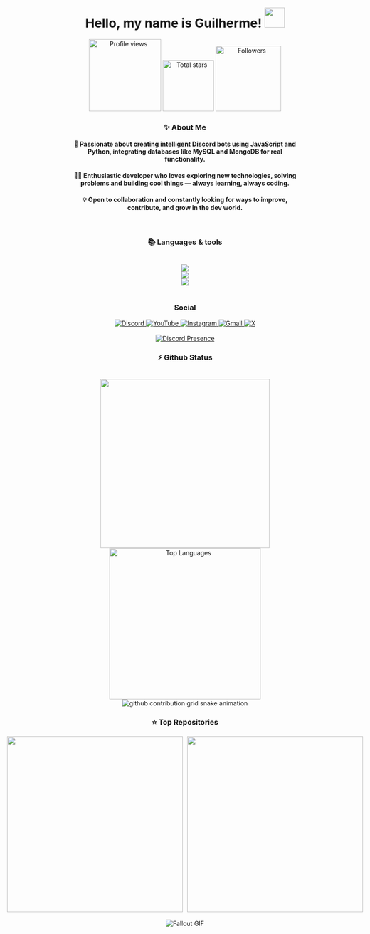 
<h1 align="center"> Hello, my name is Guilherme! <img src="https://i.pinimg.com/originals/e5/24/a2/e524a2cf47d6ee6b22585b4f98dacdc3.gif" height=45px/> </h1>
<div align="center">
<a href="https://github.com/Guimts16">
  <img width="162px" 
       src="https://komarev.com/ghpvc/?username=Guimts16&label=Profile%20views&color=318CE7&style=for-the-badge" 
       alt="Profile views" /></a>
<a href="https://api.github-star-counter.workers.dev/user/Guimts16">
  <img width="115px" 
       alt="Total stars" 
       title="Total stars on GitHub" 
       src="https://custom-icon-badges.herokuapp.com/badge/dynamic/json?logo=star&color=318CE7&labelColor=505050&label=Stars&style=for-the-badge&query=%24.stars&url=https://api.github-star-counter.workers.dev/user/Guimts16" /></a>
<a href="https://github.com/Guimts16?tab=followers">
  <img width="147px" 
       alt="Followers" 
       title="Follow me on GitHub" 
       src="https://custom-icon-badges.herokuapp.com/github/followers/Guimts16?color=318CE7&labelColor=505050&style=for-the-badge&logo=person-add&label=Followers&logoColor=white" /></a>
 </div>


<h3 align="center">✨ About Me</h3>
<h4 align="center">🤖 Passionate about creating intelligent Discord bots using JavaScript and Python, integrating databases like MySQL and MongoDB for real functionality.</h4>
<h4 align="center">👨‍💻 Enthusiastic developer who loves exploring new technologies, solving problems and building cool things — always learning, always coding.</h4>
<h4 align="center">💡 Open to collaboration and constantly looking for ways to improve, contribute, and grow in the dev world.</h4>
<br>
<h3 align="center">📚 Languages & tools </h3>
<br/>
<div align="center">
  <img src="https://skillicons.dev/icons?i=nodejs,mongodb,arduino,nextjs" /><br>
    <img src="https://skillicons.dev/icons?i=html,css,vscode,github,git" /><br>
    <img src="https://skillicons.dev/icons?i=c,python,javascript,mysql" /><br>
</div>
<br/>



<h3 align="center">Social</h3>
<div align="center">
  <a href="https://discord.com/channels/@guimts/" target="_blank">
    <img src="https://img.shields.io/badge/Discord-7289DA?style=for-the-badge&logo=discord&logoColor=white" alt="Discord">
  </a>
  <a href="https://www.youtube.com/channel/UCGhR7oqV65kYyj5hQWMY8WQ" target="_blank">
    <img src="https://img.shields.io/badge/YouTube-FF0000?style=for-the-badge&logo=youtube&logoColor=white" alt="YouTube">
  </a>
  <a href="https://www.instagram.com/_guihmts_/" target="_blank">
    <img src="https://img.shields.io/badge/-Instagram-%23E4405F?style=for-the-badge&logo=instagram&logoColor=white" alt="Instagram">
  </a>
  <a href="mailto:mtsguilherme991@gmail.com">
    <img src="https://img.shields.io/badge/Gmail-333333?style=for-the-badge&logo=gmail&logoColor=red" alt="Gmail">
  </a>
  <a href="https://x.com/Guimtse" target="_blank">
    <img src="https://img.shields.io/badge/X-000?style=for-the-badge&logo=x" alt="X">
  </a>
  <br><br>
  <a href="https://discord.com/users/617362818299199498" target="_blank">
    <img src="https://lanyard.kyrie25.dev/api/617362818299199498" alt="Discord Presence">
  </a>
</div>


<h3 align="center">⚡ Github Status</h3>
<br>
<div align="center">
<img width="380" src="https://github-readme-stats.vercel.app/api?username=Guimts16&count_private=true&show_icons=true&theme=default&rank_icon=github&border_radius=10"/>

  <img width="340" src="https://github-readme-stats.vercel.app/api/top-langs/?username=Guimts16&theme=default&hide_border=false&include_all_commits=false&count_private=false&layout=compact" alt="Top Languages">
  
<picture>
  <source media="(prefers-color-scheme: dark)" srcset="https://raw.githubusercontent.com/Guimts16/Guimts16/output/github-contribution-grid-snake-dark.svg">
  <source media="(prefers-color-scheme: light)" srcset="https://raw.githubusercontent.com/Guimts16/Guimts16/output/github-contribution-grid-snake.svg">
  <img alt="github contribution grid snake animation" src="https://raw.githubusercontent.com/Guimts16/Guimts16/output/github-contribution-grid-snake.svg">
</picture>

</div>

<div align="center">
  <h3>⭐️ Top Repositories</h3>
  <div style="display: flex; justify-content: center; gap: 10px;">
    <a href="https://github.com/Guimts16/API-DiscordBot">
        <img width=395 src="https://github-readme-stats.vercel.app/api/pin/?username=Guimts16&repo=API-DiscordBot&theme=light&title_color=000000&icon_color=000000&text_color=000000&bg_color=ffffff" /></a>
    <a href="https://github.com/Guimts16/ApiMinecraftNicks">
        <img width=395 src="https://github-readme-stats.vercel.app/api/pin/?username=Guimts16&repo=ApiMinecraftNicks&theme=light&title_color=000000&icon_color=000000&text_color=000000&bg_color=ffffff" />
    </a>
</div>

<br/>
<img src="https://github.com/JoshuaThadi/Wall-E-Desk/blob/main/Pixel-Art-2/green.gif" alt="Fallout GIF" style="width:auto; height:auto"/></a>

<img src="https://www.animatedimages.org/data/media/562/animated-line-image-0184.gif" width="1920" height=0.4/>

